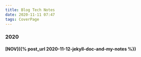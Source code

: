```yaml
---
title: Blog Tech Notes
date: 2020-11-11 07:47
tags: CoverPage
---
```


### 2020

#### [NOV]({% post_url 2020-11-12-jekyll-doc-and-my-notes %})
